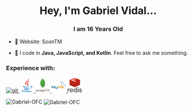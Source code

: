 <h1 align="center">Hey, I'm Gabriel Vidal...</h1>
<h3 align="center">I am 16 Years Old</h3>

- 🔭 Website: SoonTM

- 💬 I code in **Java, JavaScript, and Kotlin**. Feel free to ask me something.

<h3 align="left">Experience with:</h3>
<p align="left"> <a href="https://git-scm.com/" target="_blank"> <img src="https://www.vectorlogo.zone/logos/git-scm/git-scm-icon.svg" alt="git" width="40" height="40"/> </a> <a href="https://www.java.com" target="_blank"> <img src="https://raw.githubusercontent.com/devicons/devicon/master/icons/java/java-original.svg" alt="java" width="40" height="40"/> </a> <a href="https://www.mongodb.com/" target="_blank"> <img src="https://raw.githubusercontent.com/devicons/devicon/master/icons/mongodb/mongodb-original-wordmark.svg" alt="mongodb" width="40" height="40"/> </a> <a href="https://www.mysql.com/" target="_blank"> <img src="https://raw.githubusercontent.com/devicons/devicon/master/icons/mysql/mysql-original-wordmark.svg" alt="mysql" width="40" height="40"/> </a> <a href="https://redis.io" target="_blank"> <img src="https://raw.githubusercontent.com/devicons/devicon/master/icons/redis/redis-original-wordmark.svg" alt="redis" width="40" height="40"/> </a>

<p><img align="left" src="https://github-readme-stats.vercel.app/api/top-langs?username=Gabriel-OFC&show_icons=true&locale=en&layout=compact" alt="Gabriel-OFC" /></p>

<p> </p>

<p>&nbsp;<img align="center" src="https://github-readme-stats.vercel.app/api?username=Gabriel-OFC&show_icons=true&locale=en&theme=dracula" alt="Gabriel-OFC" /></p>
